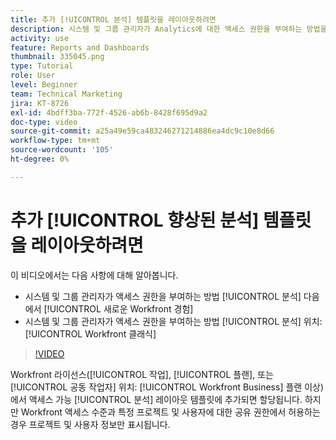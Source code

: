 ```yaml
---
title: 추가 [!UICONTROL 분석] 템플릿을 레이아웃하려면
description: 시스템 및 그룹 관리자가 Analytics에 대한 액세스 권한을 부여하는 방법을 알아봅니다.
activity: use
feature: Reports and Dashboards
thumbnail: 335045.png
type: Tutorial
role: User
level: Beginner
team: Technical Marketing
jira: KT-8726
exl-id: 4bdff3ba-772f-4526-ab6b-8428f695d9a2
doc-type: video
source-git-commit: a25a49e59ca483246271214886ea4dc9c10e8d66
workflow-type: tm+mt
source-wordcount: '105'
ht-degree: 0%

---
```


# 추가 [!UICONTROL 향상된 분석] 템플릿을 레이아웃하려면

이 비디오에서는 다음 사항에 대해 알아봅니다.

* 시스템 및 그룹 관리자가 액세스 권한을 부여하는 방법 [!UICONTROL 분석] 다음에서 [!UICONTROL 새로운 Workfront 경험]
* 시스템 및 그룹 관리자가 액세스 권한을 부여하는 방법 [!UICONTROL 분석] 위치: [!UICONTROL Workfront 클래식]

>[!VIDEO](https://video.tv.adobe.com/v/335045/?quality=12&learn=on)

Workfront 라이선스([!UICONTROL 작업], [!UICONTROL 플랜], 또는 [!UICONTROL 공동 작업자] 위치: [!UICONTROL Workfront Business] 플랜 이상)에서 액세스 가능 [!UICONTROL 분석] 레이아웃 템플릿에 추가되면 할당됩니다. 하지만 Workfront 액세스 수준과 특정 프로젝트 및 사용자에 대한 공유 권한에서 허용하는 경우 프로젝트 및 사용자 정보만 표시됩니다.
